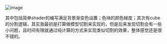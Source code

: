 ![image](../CutSquare\image.png)

其中包括简单shader的编写满足背景渐变色设置；色块的颜色梯度；其次有cube的分割逻辑，其实我最初是打算做模型切割来实现的，但是后来发现切割会有一些小问题，且时间有限就通过纯计算的方式来实现类似切割的效果，整体感觉还是很不错的。

